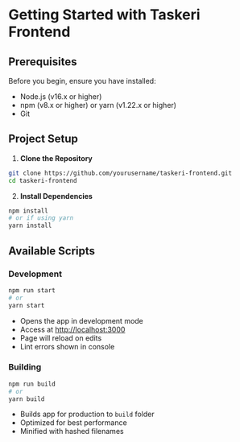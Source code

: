 # Getting Started with Taskeri Frontend

## Prerequisites

Before you begin, ensure you have installed:
- Node.js (v16.x or higher)
- npm (v8.x or higher) or yarn (v1.22.x or higher)
- Git

## Project Setup

1. **Clone the Repository**
```bash
git clone https://github.com/yourusername/taskeri-frontend.git
cd taskeri-frontend
```

2. **Install Dependencies**
```bash
npm install
# or if using yarn
yarn install
```



## Available Scripts

### Development
```bash
npm run start
# or
yarn start
```
- Opens the app in development mode
- Access at [http://localhost:3000](http://localhost:3000)
- Page will reload on edits
- Lint errors shown in console



### Building
```bash
npm run build
# or
yarn build
```
- Builds app for production to `build` folder
- Optimized for best performance
- Minified with hashed filenames

